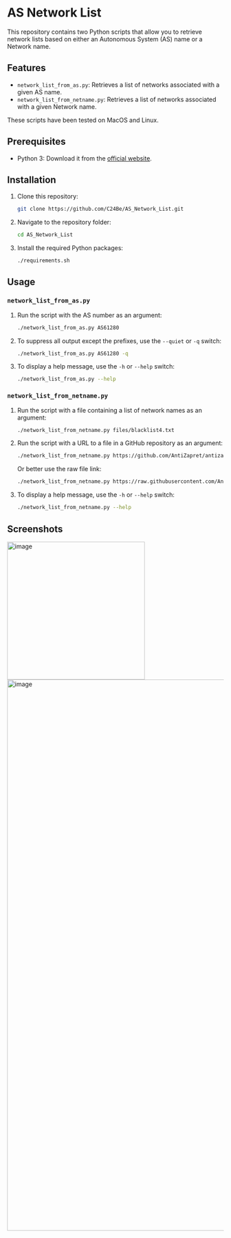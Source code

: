 # AS Network List

This repository contains two Python scripts that allow you to retrieve network lists based on either an Autonomous System (AS) name or a Network name.

## Features

- `network_list_from_as.py`: Retrieves a list of networks associated with a given AS name.
- `network_list_from_netname.py`: Retrieves a list of networks associated with a given Network name.

These scripts have been tested on MacOS and Linux.

## Prerequisites

- Python 3: Download it from the [official website](https://www.python.org/downloads/).

## Installation

1. Clone this repository:

    ```bash
    git clone https://github.com/C24Be/AS_Network_List.git
    ```

2. Navigate to the repository folder:

    ```bash
    cd AS_Network_List
    ```

3. Install the required Python packages:

    ```bash
    ./requirements.sh
    ```

## Usage

### `network_list_from_as.py`

1. Run the script with the AS number as an argument:

    ```bash
    ./network_list_from_as.py AS61280
    ```

2. To suppress all output except the prefixes, use the `--quiet` or `-q` switch:

    ```bash
    ./network_list_from_as.py AS61280 -q
    ```

3. To display a help message, use the `-h` or `--help` switch:

    ```bash
    ./network_list_from_as.py --help
    ```

### `network_list_from_netname.py`

1. Run the script with a file containing a list of network names as an argument:

    ```bash
    ./network_list_from_netname.py files/blacklist4.txt
    ```

2. Run the script with a URL to a file in a GitHub repository as an argument:

    ```bash
    ./network_list_from_netname.py https://github.com/AntiZapret/antizapret/blob/master/blacklist4.txt
    ```

    Or better use the raw file link:

    ```bash
    ./network_list_from_netname.py https://raw.githubusercontent.com/AntiZapret/antizapret/master/blacklist4.txt
    ```

3. To display a help message, use the `-h` or `--help` switch:

    ```bash
    ./network_list_from_netname.py --help
    ```

## Screenshots

<img width="320" alt="image" src="https://github.com/C24Be/AS_Network_List/assets/153936414/574b072c-9104-4e02-b2c0-3609433bdfc4">
<img width="1280" alt="image" src="https://github.com/C24Be/AS_Network_List/assets/153936414/e305bbca-ea76-47ff-971c-3a61a61cea70">
